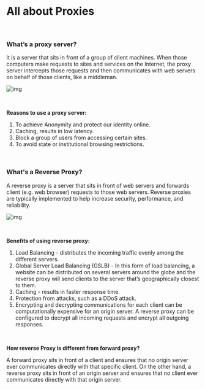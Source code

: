 # All about Proxies

<br>

### What’s a proxy server?
It is a server that sits in front of a group of client machines. When those computers make requests to sites and services on the Internet, the proxy server intercepts those requests and then communicates with web servers on behalf of those clients, like a middleman.

![img](https://www.cloudflare.com/img/learning/cdn/glossary/reverse-proxy/forward-proxy-flow.svg)

<br>

**Reasons to use a proxy server:**
1. To achieve Anonymity and protect our identity online.
2. Caching, results in low latency.
3. Block a group of users from accessing certain sites.
4. To avoid state or institutional browsing restrictions.

<br>

### What's a Reverse Proxy?
A reverse proxy is a server that sits in front of web servers and forwards client (e.g. web browser) requests to those web servers. Reverse proxies are typically implemented to help increase security, performance, and reliability.

![img](https://www.cloudflare.com/img/learning/cdn/glossary/reverse-proxy/reverse-proxy-flow.svg)

<br>

**Benefits of using reverse proxy:**
1. Load Balancing - distributes the incoming traffic evenly among the different servers.
2. Global Server Load Balancing (GSLB) - In this form of load balancing, a website can be distributed on several servers around the globe and the reverse proxy will send clients to the server that’s geographically closest to them. 
3. Caching - results in faster response time.
4. Protection from attacks, such as a DDoS attack.
5. Encrypting and decrypting communications for each client can be computationally expensive for an origin server. A reverse proxy can be configured to decrypt all incoming requests and encrypt all outgoing responses.


<br>

**How reverse Proxy is different from forward proxy?**

A forward proxy sits in front of a client and ensures that no origin server ever communicates directly with that specific client. On the other hand, a reverse proxy sits in front of an origin server and ensures that no client ever communicates directly with that origin server.
